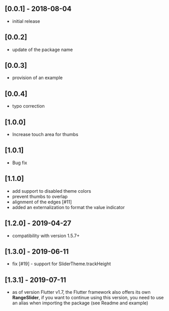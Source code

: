 ## [0.0.1] - 2018-08-04

- initial release

## [0.0.2]

- update of the package name

## [0.0.3]

- provision of an example

## [0.0.4]

- typo correction

## [1.0.0]

- Increase touch area for thumbs

## [1.0.1]

- Bug fix

## [1.1.0]

- add support to disabled theme colors
- prevent thumbs to overlap
- alignment of the edges [#11]
- added an externalization to format the value indicator

## [1.2.0] - 2019-04-27

- compatibility with version 1.5.7+

## [1.3.0] - 2019-06-11

- fix [#19] - support for SliderTheme.trackHeight

## [1.3.1] - 2019-07-11

- as of version Flutter v1.7, the Flutter framework also offers its own **RangeSlider**, if you want to continue using this version, you need to use an alias when importing the package (see Readme and example)